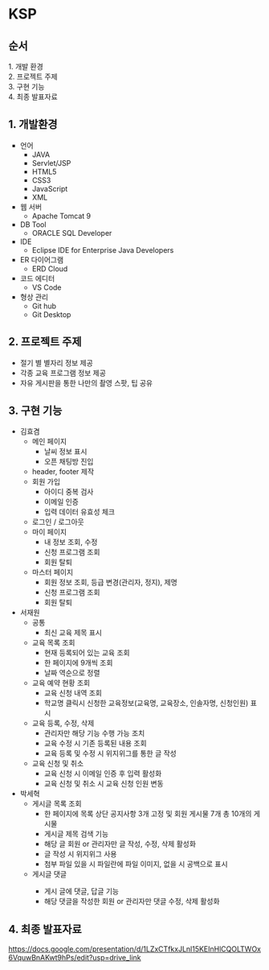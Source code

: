 <h1>KSP</h1>
<h2>순서</h2>
1. 개발 환경<br>
2. 프로젝트 주제<br>
3. 구현 기능<br>
4. 최종 발표자료<br>

<h2>1. 개발환경</h2>
<ul style="list-style-type: square;">
  <li>
    언어
    <ul style="list-style-type: square;">
      <li>
        JAVA
      </li>
      <li>
        Servlet/JSP
      </li>
      <li>
        HTML5
      </li>
      <li>
        CSS3
      </li>
      <li>
        JavaScript
      </li>
      <li>
        XML
      </li>
    </ul>
  </li>
  <li>
    웹 서버
    <ul>
      <li>Apache Tomcat 9</li>
    </ul>
  </li>
  <li>
    DB Tool
    <ul>
      <li>ORACLE SQL Developer</li>
    </ul>
  </li>
  <li>
    IDE
    <ul>
      <li>Eclipse IDE for Enterprise Java Developers</li>
    </ul>
  </li>
  <li>
    ER 다이어그램
    <ul>
      <li>ERD Cloud</li>
    </ul>
  </li>
  <li>
    코드 에디터
    <ul>
      <li>VS Code</li>
    </ul>
  </li>
  <li>
    형상 관리
    <ul>
      <li>Git hub</li>
      <li>Git Desktop</li>
    </ul>
  </li>
</ul>

<h2>2. 프로젝트 주제</h2>
<ul>
  <li>
    절기 별 별자리 정보 제공
  </li>
  <li>
    각종 교육 프로그램 정보 제공  
  </li>
  <li>
    자유 게시판을 통한 나만의 촬영 스팟, 팁 공유
  </li>
</ul>

<h2>3. 구현 기능</h2>
<ul>
  <li>
    김효겸
    <ul>
      <li>
        메인 페이지
        <ul>
          <li>
            날씨 정보 표시
          </li>
          <li>
            오픈 채팅방 진입
          </li>
        </ul>
      </li>
      <li>header, footer 제작</li>
      <li>
        회원 가입
        <ul>
          <li>
            아이디 중복 검사
          </li>
          <li>
            이메일 인증
          </li>
          <li>
            입력 데이터 유효성 체크
          </li>
        </ul>
      </li>
      <li>로그인 / 로그아웃</li>
      <li>
        마이 페이지
        <ul>
          <li>
            내 정보 조회, 수정
          </li>
          <li>
            신청 프로그램 조회
          </li>
          <li>
            회원 탈퇴
          </li>
        </ul>
      </li>
      <li>
        마스터 페이지
        <ul>
          <li>
            회원 정보 조회, 등급 변경(관리자, 정지), 제명
          </li>
          <li>
            신청 프로그램 조회
          </li>
          <li>
            회원 탈퇴
          </li>
        </ul>
      </li>
    </ul>
  </li>
  <li>
    서재원
    <ul>
      <li>
        공통
        <ul>
          <li>
            최신 교육 제목 표시
          </li>
        </ul>
      </li>
    </ul>
    <ul>
      <li>
        교육 목록 조회
        <ul>
          <li>
            현재 등록되어 있는 교육 조회
          </li>
          <li>
            한 페이지에 9개씩 조회
          </li>
          <li>
            날짜 역순으로 정렬
          </li>
        </ul>
      </li>
    </ul>
    <ul>
      <li>
        교육 예약 현황 조회
        <ul>
          <li>
            교육 신청 내역 조회
          </li>
          <li>
            학교명 클릭시 신청한 교육정보(교육명, 교육장소, 인솔자명, 신청인원) 표시
          </li>
        </ul>
      </li>
    </ul>
    <ul>
      <li>
        교육 등록, 수정, 삭제
        <ul>
          <li>
            관리자만 해당 기능 수행 가능 조치
          </li>
          <li>
            교육 수정 시 기존 등록된 내용 조회
          </li>
          <li>
            교육 등록 및 수정 시 위지위그를 통한 글 작성
          </li>
        </ul>
      </li>
    </ul>
    <ul>
      <li>
        교육 신청 및 취소
        <ul>
          <li>
            교육 신청 시 이메일 인증 후 입력 활성화
          </li>
          <li>
            교육 신청 및 취소 시 교육 신청 인원 변동
          </li>
        </ul>
      </li>
    </ul>
  </li>
  <li>
    박세혁
    <ul>
      <li>
        게시글 목록 조회
        <ul>
          <li>
            한 페이지에 목록 상단 공지사항 3개 고정 및 회원 게시물 7개 총 10개의 게시물
          </li>
          <li>
            게시글 제목 검색 기능
          </li>
        <li>
          해당 글 회원 or 관리자만 글 작성, 수정, 삭제 활성화
        </li>
          <li>
            글 작성 시 위지위그 사용
          </li>
          <li>
            첨부 파일 있을 시 파일란에 파일 이미지, 없을 시 공백으로 표시
          </li>
        </ul>
      </li>
      <li>
        게시글 댓글
      </li>
      <ul>
        <li>
        게시 글에 댓글, 답글 기능  
          </li>
        <li>        
          해당 댓글을 작성한 회원 or 관리자만 댓글 수정, 삭제 활성화
        </li>
      </ul>
    </ul>
  </li>
</ul>

<h2>4. 최종 발표자료</h2>
<a href="https://docs.google.com/presentation/d/1LZxCTfkxJLnl15KEInHlCQOLTWOx6VquwBnAKwt9hPs/edit?usp=drive_link">https://docs.google.com/presentation/d/1LZxCTfkxJLnl15KEInHlCQOLTWOx6VquwBnAKwt9hPs/edit?usp=drive_link</href>
